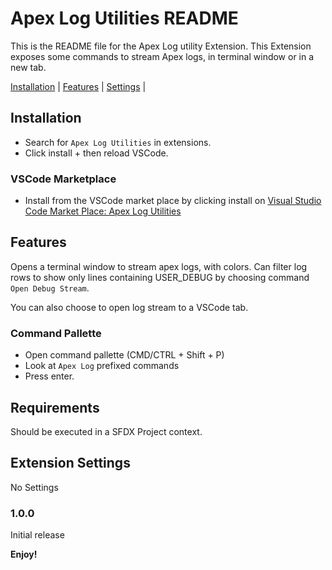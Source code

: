 # Apex Log Utilities README

This is the README file for the Apex Log utility Extension. This Extension exposes some commands to stream Apex logs, in terminal window or in a new tab.

[Installation](#installation 'Installation instructions') |
[Features](#features 'Details about Features') |
[Settings](#settings 'Go to Settings') |

## Installation

- Search for `Apex Log Utilities` in extensions.
- Click install + then reload VSCode.

### VSCode Marketplace

- Install from the VSCode market place by clicking install on [Visual Studio Code Market Place: Apex Log Utilities](https://marketplace.visualstudio.com/items?itemName=GilGourevitch.apex-log-utilities)

## Features

Opens a terminal window to stream apex logs, with colors.
Can filter log rows to show only lines containing USER_DEBUG by choosing command `Open Debug Stream`.

You can also choose to open log stream to a VSCode tab.

### Command Pallette

- Open command pallette (CMD/CTRL + Shift + P)
- Look at `Apex Log` prefixed commands
- Press enter.

## Requirements

Should be executed in a SFDX Project context.

## Extension Settings

No Settings

### 1.0.0

Initial release


**Enjoy!**
